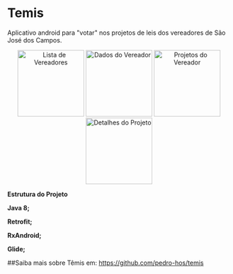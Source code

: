 # Temis
Aplicativo android para "votar" nos projetos de leis dos vereadores de São José dos Campos.

<p align="center">
  <img src="https://github.com/brsanthiago/Temis-App/blob/master/screen/device-2016-09-18-013937.png" alt="Lista de Vereadores" width="150"/>
  <img src="https://github.com/brsanthiago/Temis-App/blob/master/screen/device-2016-09-18-014012.png" alt="Dados do Vereador" width="150"/>
  <img src="https://github.com/brsanthiago/Temis-App/blob/master/screen/device-2016-09-18-014027.png" alt="Projetos do Vereador" width="150"/>
  <img src="https://github.com/brsanthiago/Temis-App/blob/master/screen/device-2016-09-18-014038.png" alt="Detalhes do Projeto" width="150"/>
</p>


<p><b>Estrutura do Projeto</b><p>
<p><b>Java 8;</b></p>
<p><b>Retrofit;</b></p>
<p><b>RxAndroid;</b></p>
<p><b>Glide;</b></p>



##Saiba mais sobre Têmis em:
https://github.com/pedro-hos/temis
